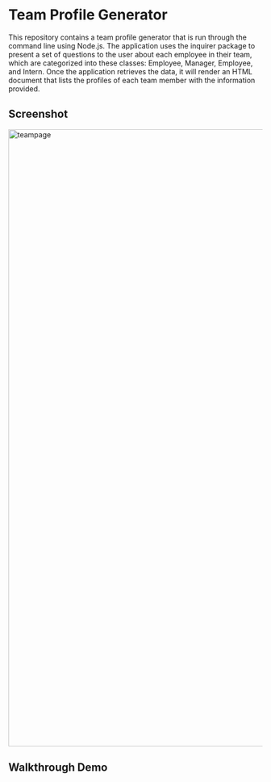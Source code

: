 
# Team Profile Generator

This repository contains a team profile generator that is run through the command line using Node.js. The application uses the inquirer package to present a set of questions to the user about each employee in their team, which are categorized into these classes: Employee, Manager, Employee, and Intern. Once the application retrieves the data, it will render an HTML document that lists the profiles of each team member with the information provided.


## Screenshot

<img width="1222" alt="teampage" src="https://user-images.githubusercontent.com/119918403/227107715-2467e298-f641-4b59-8f3d-e4f6423c3955.png">


## Walkthrough Demo
